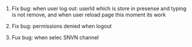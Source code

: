 1. Fix bug: when user log out: userId which is store in presense and typing is not remove, and when user reload page this moment its work

2. Fix bug: permissions denied when logout
3. Fux bug: when selec SNVN channel
